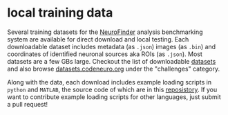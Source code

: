 # local training data

Several training datasets for the [NeuroFinder](http://neurofinder.codeneuro.org) analysis benchmarking system are available for direct download and local testing. Each downloadable dataset includes metadata (as `.json`) images (as `.bin`) and coordinates of identified neuronal sources aka ROIs (as `.json`). Most datasets are a few GBs large. Checkout the list of downloadable [datasets](https://github.com/CodeNeuro/neurofinder/blob/master/local/datasets.md) and also browse [datasets.codeneuro.org](http://datasets.codeneuro.org) under the "challenges" category.

Along with the data, each download includes example loading scripts in `python` and `MATLAB`, the source code of which are in this [reposistory](https://github.com/CodeNeuro/neurofinder/blob/master/local/). If you want to contribute example loading scripts for other languages, just submit a pull request!
